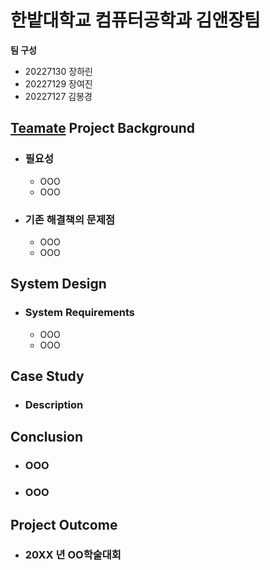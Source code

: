 # 한밭대학교 컴퓨터공학과 김앤장팀

**팀 구성**
- 20227130 장하린 
- 20227129 장여진
- 20227127 김봉경

## <u>Teamate</u> Project Background
- ### 필요성
  - OOO
  - OOO
- ### 기존 해결책의 문제점
  - OOO
  - OOO
  
## System Design
  - ### System Requirements
    - OOO
    - OOO
    
## Case Study
  - ### Description
  
  
## Conclusion
  - ### OOO
  - ### OOO
  
## Project Outcome
- ### 20XX 년 OO학술대회 
